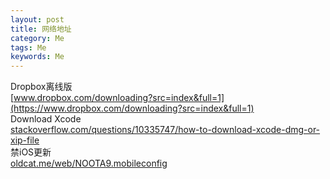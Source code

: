 ```yaml
---
layout: post
title: 网络地址
category: Me
tags: Me
keywords: Me
---  
```


Dropbox离线版  
[www.dropbox.com/downloading?src=index&full=1](https://www.dropbox.com/downloading?src=index&full=1)  
Download Xcode  
[stackoverflow.com/questions/10335747/how-to-download-xcode-dmg-or-xip-file](https://stackoverflow.com/questions/10335747/how-to-download-xcode-dmg-or-xip-file)  
禁iOS更新  
[oldcat.me/web/NOOTA9.mobileconfig](https://oldcat.me/web/NOOTA9.mobileconfig)  

